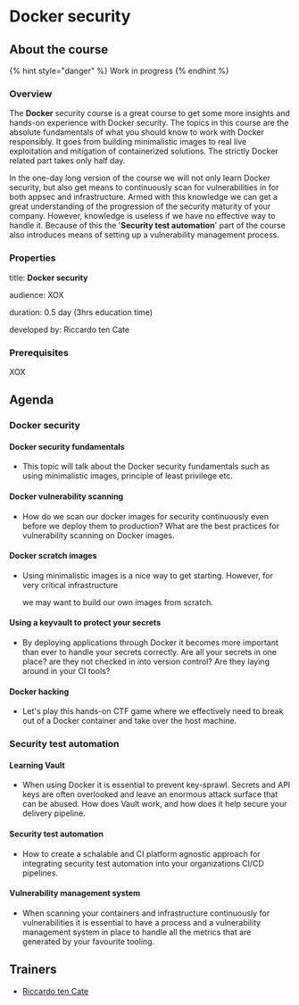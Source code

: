# Docker security

## About the course

{% hint style="danger" %}
Work in progress
{% endhint %}

### Overview

The **Docker** security course is a great course to get some more insights and hands-on experience with Docker security. The topics in this course are the absolute fundamentals of what you should know to work with Docker responsibly. It goes from building minimalistic images to real live exploitation and mitigation of containerized solutions. The strictly Docker related part takes only half day. 

In the one-day long version of the course we will not only learn Docker security, but also get means to continuously scan for vulnerabilities in for both appsec and infrastructure. Armed with this knowledge we can get a great understanding of the progression of the security maturity of your company. However, knowledge is useless if we have no effective way to handle it. Because of this the '**Security test automation**' part of the course also introduces means of setting up a vulnerability management process.

### Properties

title: **Docker security**

audience: XOX

duration: 0.5 day \(3hrs education time\)

developed by: Riccardo ten Cate

### Prerequisites

XOX

## Agenda

### Docker security

#### Docker security fundamentals

* This topic will talk about the Docker security fundamentals such as using minimalistic images, principle of least privilege etc.

#### Docker vulnerability scanning

* How do we scan our docker images for security continuously even before we deploy them to production? What are the best practices for vulnerability scanning on Docker images.

#### Docker scratch images

* Using minimalistic images is a nice way to get starting. However, for very critical infrastructure

  we may want to build our own images from scratch.

#### Using a keyvault to protect your secrets

* By deploying applications through Docker it becomes more important than ever to handle your secrets correctly. Are all your secrets in one place? are they not checked in into version control? Are they laying around in your CI tools?

#### Docker hacking

* Let's play this hands-on CTF game where we effectively need to break out of a Docker container and take over the host machine.

### Security test automation

#### Learning Vault 

* When using Docker it is essential to prevent key-sprawl. Secrets and API keys are often overlooked and leave an enormous attack surface that can be abused. How does Vault work, and how does it help secure your delivery pipeline.

#### Security test automation 

* How to create a schalable and CI platform agnostic approach for integrating security test automation into your organizations CI/CD pipelines.

#### Vulnerability management system 

* When scanning your containers and infrastructure continuously for vulnerabilities it is essential to have a process and a vulnerability management system in place to handle all the metrics that are generated by your favourite tooling.

## Trainers

* [Riccardo ten Cate](../trainers/riccardo-ten-cate.md)

